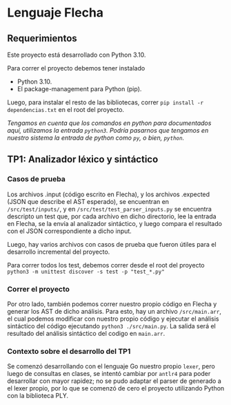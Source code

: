 # Lenguaje Flecha

## Requerimientos

Este proyecto está desarrollado con Python 3.10.

Para correr el proyecto debemos tener instalado
- Python 3.10.
- El package-management para Python (pip).

Luego, para instalar el resto de las bibliotecas, correr `pip install -r dependencias.txt` en el root del proyecto.

_Tengamos en cuenta que los comandos en python para documentados aquí, utilizamos la entrada `python3`. Podría pasarnos que tengamos en nuestro sistema la entrada de python como `py`, o bien, `python`._

## TP1: Analizador léxico y sintáctico

### Casos de prueba
Los archivos .input (código escrito en Flecha), y los archivos .expected (JSON que describe el AST esperado), se encuentran en `/src/test/inputs/`, y en `/src/test/test_parser_inputs.py` se encuentra descripto un test que, por cada archivo en dicho directorio, lee la entrada en Flecha, se la envía al analizador sintáctico, y luego compara el resultado con el JSON correspondiente a dicho input.

Luego, hay varios archivos con casos de prueba que fueron útiles para el desarrollo incremental del proyecto.

Para correr todos los test, debemos correr desde el root del proyecto `python3 -m unittest discover -s test -p "test_*.py"`

### Correr el proyecto

Por otro lado, también podemos correr nuestro propio código en Flecha y generar los AST de dicho análisis. Para esto, hay un archivo `/src/main.arr`, el cual podemos modificar con nuestro propio código y ejecutar el análisis sintáctico del código ejecutando `python3 ./src/main.py`. La salida será el resultado del análisis sintáctico del codigo en `main.arr`.


### Contexto sobre el desarrollo del TP1

Se comenzó desarrollando con el lenguaje Go nuestro propio `lexer`, pero luego de consultas en clases, se intentó cambiar por `antlr4` para poder desarrollar con mayor rapidez; no se pudo adaptar el parser de generado a el lexer propio, por lo que se comenzó de cero el proyecto utilizando Python con la biblioteca PLY.